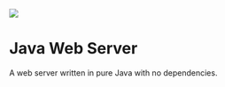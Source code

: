 <img src="https://github.com/philiprbrenan/JavaWebServer/workflows/Test/badge.svg"></a>

# Java Web Server

A web server written in pure Java with no dependencies.
